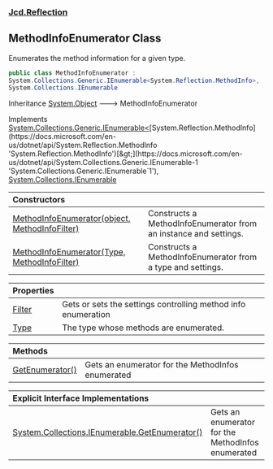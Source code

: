 ### [Jcd.Reflection](Jcd.Reflection.md 'Jcd.Reflection')

## MethodInfoEnumerator Class

Enumerates the method information for a given type.

```csharp
public class MethodInfoEnumerator :
System.Collections.Generic.IEnumerable<System.Reflection.MethodInfo>,
System.Collections.IEnumerable
```

Inheritance [System.Object](https://docs.microsoft.com/en-us/dotnet/api/System.Object 'System.Object') &#129106;
MethodInfoEnumerator

Implements [System.Collections.Generic.IEnumerable&lt;](https://docs.microsoft.com/en-us/dotnet/api/System.Collections.Generic.IEnumerable-1 'System.Collections.Generic.IEnumerable`1')[System.Reflection.MethodInfo](https://docs.microsoft.com/en-us/dotnet/api/System.Reflection.MethodInfo 'System.Reflection.MethodInfo')[&gt;](https://docs.microsoft.com/en-us/dotnet/api/System.Collections.Generic.IEnumerable-1 'System.Collections.Generic.IEnumerable`1'), [System.Collections.IEnumerable](https://docs.microsoft.com/en-us/dotnet/api/System.Collections.IEnumerable 'System.Collections.IEnumerable')

| Constructors                                                                                                                                                                                                  |                                                                  |
|:--------------------------------------------------------------------------------------------------------------------------------------------------------------------------------------------------------------|:-----------------------------------------------------------------|
| [MethodInfoEnumerator(object, MethodInfoFilter)](MethodInfoEnumerator..ctor.M5/ctS63XqcySAx2JX+QIg.md 'Jcd.Reflection.MethodInfoEnumerator.MethodInfoEnumerator(object, Jcd.Reflection.MethodInfoFilter)')    | Constructs a MethodInfoEnumerator from an instance and settings. |
| [MethodInfoEnumerator(Type, MethodInfoFilter)](MethodInfoEnumerator..ctor.DMF5wNE6xMdrUQzWV2h+eQ.md 'Jcd.Reflection.MethodInfoEnumerator.MethodInfoEnumerator(System.Type, Jcd.Reflection.MethodInfoFilter)') | Constructs a MethodInfoEnumerator from a type and settings.      |

| Properties                                                                            |                                                               |
|:--------------------------------------------------------------------------------------|:--------------------------------------------------------------|
| [Filter](MethodInfoEnumerator.Filter.md 'Jcd.Reflection.MethodInfoEnumerator.Filter') | Gets or sets the settings controlling method info enumeration |
| [Type](MethodInfoEnumerator.Type.md 'Jcd.Reflection.MethodInfoEnumerator.Type')       | The type whose methods are enumerated.                        |

| Methods                                                                                                          |                                                   |
|:-----------------------------------------------------------------------------------------------------------------|:--------------------------------------------------|
| [GetEnumerator()](MethodInfoEnumerator.GetEnumerator().md 'Jcd.Reflection.MethodInfoEnumerator.GetEnumerator()') | Gets an enumerator for the MethodInfos enumerated |

| Explicit Interface Implementations                                                                                                                                                                            |                                                   |
|:--------------------------------------------------------------------------------------------------------------------------------------------------------------------------------------------------------------|:--------------------------------------------------|
| [System.Collections.IEnumerable.GetEnumerator()](MethodInfoEnumerator.System.Collections.IEnumerable.GetEnumerator().md 'Jcd.Reflection.MethodInfoEnumerator.System.Collections.IEnumerable.GetEnumerator()') | Gets an enumerator for the MethodInfos enumerated |
